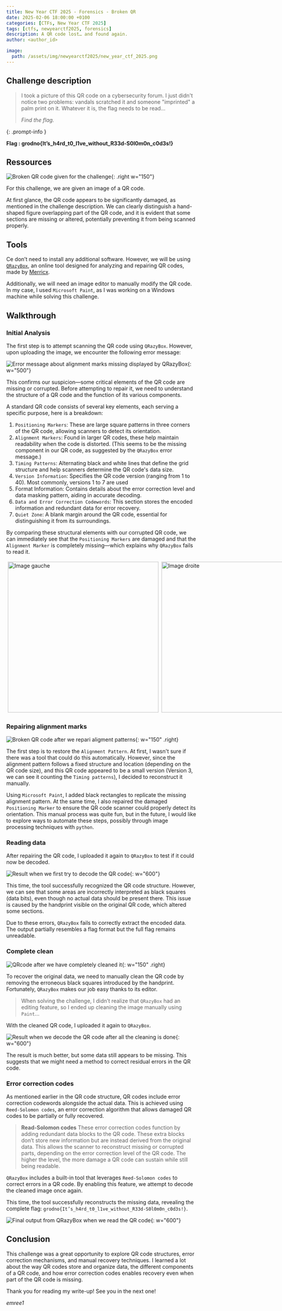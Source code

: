 ```yaml
---
title: New Year CTF 2025 - Forensics - Broken QR
date: 2025-02-06 18:00:00 +0100
categories: [CTFs, New Year CTF 2025]
tags: [ctfs, newyearctf2025, forensics]
description: A QR code lost… and found again.
author: <author_id>

image:
  path: /assets/img/newyearctf2025/new_year_ctf_2025.png
---
```


## Challenge description 

> I took a picture of this QR code on a cybersecurity forum. I just didn't notice two problems: vandals scratched it and someone "imprinted" a palm print on it. Whatever it is, the flag needs to be read...
>  
> *Find the flag.*
>  
{: .prompt-info }

**Flag : grodno{It’s_h4rd_t0_l1ve_without_R33d-S0l0m0n_c0d3s!}**

## Ressources

![Broken QR code given for the challenge](/assets/img/newyearctf2025/broken_qr/qrcode_broken.png){: .right w="150"}

For this challenge, we are given an image of a QR code.

At first glance, the QR code appears to be significantly damaged, as mentioned in the challenge description. We can clearly distinguish a hand-shaped figure overlapping part of the QR code, and it is evident that some sections are missing or altered, potentially preventing it from being scanned properly.

## Tools 

Ce don’t need to install any additional software. However, we will be using [`QRazyBox`](https://merri.cx/qrazybox/), an online tool designed for analyzing and repairing QR codes, made by [Merricx](https://github.com/Merricx).

Additionally, we will need an image editor to manually modify the QR code. In my case, I used `Microsoft Paint`, as I was working on a Windows machine while solving this challenge.

## Walkthrough

### Initial Analysis 

The first step is to attempt scanning the QR code using `QRazyBox`. However, upon uploading the image, we encounter the following error message:

![Error message about alignment marks missing displayed by QRazyBox](/assets/img/newyearctf2025/broken_qr/qrazybox_alignment_error.png){: w="500"}

This confirms our suspicion—some critical elements of the QR code are missing or corrupted. Before attempting to repair it, we need to understand the structure of a QR code and the function of its various components.

A standard QR code consists of several key elements, each serving a specific purpose, here is a breakdown:
1. `Positioning Markers`: These are large square patterns in three corners of the QR code, allowing scanners to detect its orientation.
2. `Alignment Markers`: Found in larger QR codes, these help maintain readability when the code is distorted. (This seems to be the missing component in our QR code, as suggested by the `QRazyBox` error message.)
3. `Timing Patterns`: Alternating black and white lines that define the grid structure and help scanners determine the QR code's data size.
4. `Version Information`: Specifies the QR code version (ranging from 1 to 40). Most commonly, versions 1 to 7 are used
5. Format Information: Contains details about the error correction level and data masking pattern, aiding in accurate decoding.
6. `Data and Error Correction Codewords`: This section stores the encoded information and redundant data for error recovery.
7. `Quiet Zone`: A blank margin around the QR code, essential for distinguishing it from its surroundings.

By comparing these structural elements with our corrupted QR code, we can immediately see that the `Positioning Markers` are damaged and that the `Alignment Marker` is completely missing—which explains why `QRazyBox` fails to read it.

<div style="display: flex; justify-content: space-between; align-items: center;">
    <img src="/assets/img/newyearctf2025/broken_qr/normal_qrcode_structure.png" alt="Image gauche" style="height: 400px; padding:4px;">
    <img src="/assets/img/newyearctf2025/broken_qr/qrcode_broken2.png" alt="Image droite" style="height: 400px;padding:4px;">
</div>

### Repairing alignment marks 

![Broken QR code after we repari aligment patterns](/assets/img/newyearctf2025/broken_qr/qrcode_alignment_patterns.png){: w="150" .right}

The first step is to restore the `Alignment Pattern`. At first, I wasn't sure if there was a tool that could do this automatically. However, since the alignment pattern follows a fixed structure and location (depending on the QR code size), and this QR code appeared to be a small version (Version 3, we can see it counting the `Timing patterns`), I decided to reconstruct it manually.

Using `Microsoft Paint`, I added black rectangles to replicate the missing alignment pattern. At the same time, I also repaired the damaged `Positioning Marker` to ensure the QR code scanner could properly detect its orientation. This manual process was quite fun, but in the future, I would like to explore ways to automate these steps, possibly through image processing techniques with `python`.

### Reading data

After repairing the QR code, I uploaded it again to `QRazyBox` to test if it could now be decoded.

![Result when we first try to decode the QR code](/assets/img/newyearctf2025/broken_qr/qrazybox_decode1.png){: w="600"}

This time, the tool successfully recognized the QR code structure. However, we can see that some areas are incorrectly interpreted as black squares (data bits), even though no actual data should be present there. This issue is caused by the handprint visible on the original QR code, which altered some sections.

Due to these errors, `QRazyBox` fails to correctly extract the encoded data. The output partially resembles a flag format but the full flag remains unreadable.

### Complete clean

![QRcode after we have completely cleaned it](/assets/img/newyearctf2025/broken_qr/qrcode_completely_clean.png){: w="150" .right}

To recover the original data, we need to manually clean the QR code by removing the erroneous black squares introduced by the handprint. Fortunately, `QRazyBox` makes our job easy thanks to its editor.  
> When solving the challenge, I didn’t realize that `QRazyBox` had an editing feature, so I ended up cleaning the image manually using `Paint`...

With the cleaned QR code, I uploaded it again to `QRazyBox`.

![Result when we decode the QR code after all the cleaning is done](/assets/img/newyearctf2025/broken_qr/qrazybox_decode2.png){: w="600"}

The result is much better, but some data still appears to be missing. This suggests that we might need a method to correct residual errors in the QR code.

### Error correction codes

As mentioned earlier in the QR code structure, QR codes include error correction codewords alongside the actual data. This is achieved using `Reed-Solomon codes`, an error correction algorithm that allows damaged QR codes to be partially or fully recovered.

> **Read-Solomon codes**
> These error correction codes function by adding redundant data blocks to the QR code. These extra blocks don’t store new information but are instead derived from the original data. This allows the scanner to reconstruct missing or corrupted parts, depending on the error correction level of the QR code.
> The higher the level, the more damage a QR code can sustain while still being readable.

`QRazyBox` includes a built-in tool that leverages `Reed-Solomon codes` to correct errors in a QR code. By enabling this feature, we attempt to decode the cleaned image once again.

This time, the tool successfully reconstructs the missing data, revealing the complete flag:
`grodno{It’s_h4rd_t0_l1ve_without_R33d-S0l0m0n_c0d3s!}`.

![Final output from QRazyBox when we read the QR code](/assets/img/newyearctf2025/broken_qr/qrazybox_reed_solomon_codes.png){: w="600"}

## Conclusion

This challenge was a great opportunity to explore QR code structures, error correction mechanisms, and manual recovery techniques. I learned a lot about the way QR codes store and organize data, the different components of a QR code, and how error correction codes enables recovery even when part of the QR code is missing.

Thank you for reading my write-up! See you in the next one! 

*emree1*
